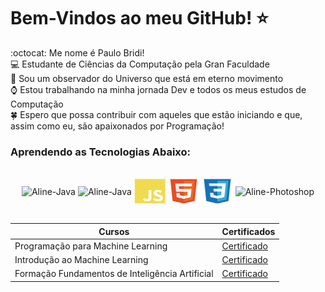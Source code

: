 # Bem-Vindos ao meu GitHub! :star:

:octocat: Me nome é Paulo Bridi!  
:computer: Estudante de Ciências da Computação pela Gran Faculdade  
:milky_way: Sou um observador do Universo que está em eterno movimento  
:watch: Estou trabalhando na minha jornada Dev e todos os meus estudos de Computação  
:four_leaf_clover: Espero que possa contribuir com aqueles que estão iniciando e que, assim como eu, são apaixonados por Programação!

### Aprendendo as Tecnologias Abaixo:

<div align="center">
<div style="display: inline_block"><br>
<img align="center" alt="Aline-Java" height="40" width="50" src="https://cdn.jsdelivr.net/gh/devicons/devicon@latest/icons/python/python-original-wordmark.svg">
<img align="center" alt="Aline-Java" height="40" width="50" src="https://cdn.jsdelivr.net/gh/devicons/devicon/icons/java/java-original.svg">
<img align="center" alt="Aline-Js" height="40" width="50" src="https://raw.githubusercontent.com/devicons/devicon/master/icons/javascript/javascript-plain.svg">
<img align="center" alt="Aline-HTML" height="40" width="50" src="https://raw.githubusercontent.com/devicons/devicon/master/icons/html5/html5-original.svg">
<img align="center" alt="Aline-CSS" height="40" width="50" src="https://raw.githubusercontent.com/devicons/devicon/master/icons/css3/css3-original.svg">
<img align="center" alt="Aline-Photoshop" height="40" width="50" src="https://cdn.jsdelivr.net/gh/devicons/devicon/icons/photoshop/photoshop-plain.svg"> 
</div>

<br>

| Cursos | Certificados |
|--------| -------------|
|Programação para Machine Learning | [Certificado](https://assets.dio.me/QXpWxzSJxQ94ulSdpfwYFm7thaQ4Hb8nDMWpjHoCGB4/f:webp/h:320/q:70/w:450/L2NlcnRpZmljYXRlcy9jb3Zlci9PUFRPVkNLNi5qcGc)
|Introdução ao Machine Learning | [Certificado](https://assets.dio.me/MhwU8HRzeZmZQ2F2-roH9SiQW3r4nwHc7u6jBkggy44/f:webp/h:320/q:70/w:450/L2NlcnRpZmljYXRlcy9jb3Zlci9FTEE5VEQ0Wi5qcGc)
|Formação Fundamentos de Inteligência Artificial | [Certificado](https://assets.dio.me/1Ror-GXJr31WnWX5k-LpOkx5jvgjB2LxQkemYZ4iaVA/f:webp/h:320/q:70/w:450/L2NlcnRpZmljYXRlcy9jb3Zlci9HNEhFSThLSy5qcGc)
